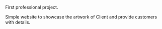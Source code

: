 First professional project.

Simple website to showcase the artwork of Client and provide customers with details.
